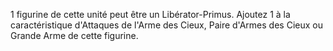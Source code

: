 1 figurine de cette unité peut être un Libérator-Primus. Ajoutez 1 à la caractéristique d'Attaques de l'Arme des Cieux, Paire d'Armes des Cieux ou Grande Arme de cette figurine.